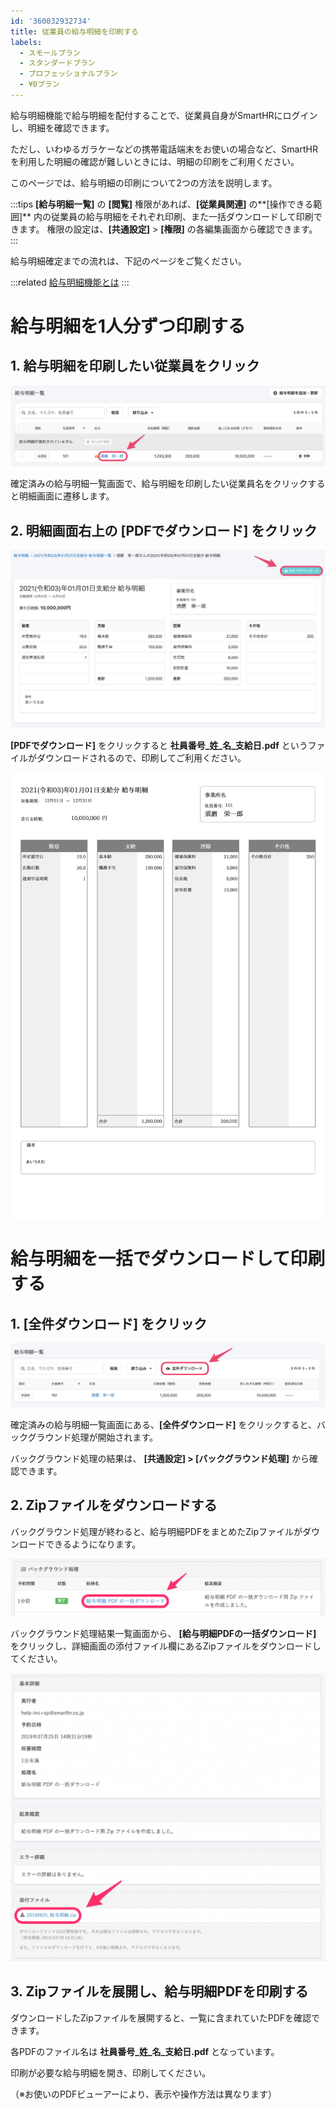 ```yaml
---
id: '360032932734'
title: 従業員の給与明細を印刷する
labels:
  - スモールプラン
  - スタンダードプラン
  - プロフェッショナルプラン
  - ¥0プラン
---
```

給与明細機能で給与明細を配付することで、従業員自身がSmartHRにログインし、明細を確認できます。

ただし、いわゆるガラケーなどの携帯電話端末をお使いの場合など、SmartHRを利用した明細の確認が難しいときには、明細の印刷をご利用ください。

このページでは、給与明細の印刷について2つの方法を説明します。

:::tips
**\[給与明細一覧\]** の **\[閲覧\]** 権限があれば、**\[従業員関連\]** の**\[操作できる範囲\]** 内の従業員の給与明細をそれぞれ印刷、また一括ダウンロードして印刷できます。
権限の設定は、**\[共通設定\]** > **\[権限\]** の各編集画面から確認できます。
:::

給与明細確定までの流れは、下記のページをご覧ください。

:::related
[給与明細機能とは](https://knowledge.smarthr.jp/hc/ja/articles/360026107314)
:::

# 給与明細を1人分ずつ印刷する

## 1\. 給与明細を印刷したい従業員をクリック

![mceclip0.png](./mceclip0.png)

確定済みの給与明細一覧画面で、給与明細を印刷したい従業員名をクリックすると明細画面に遷移します。

## 2\. 明細画面右上の \[PDFでダウンロード\] をクリック

![mceclip1.png](./mceclip1.png)

**\[PDFでダウンロード\]** をクリックすると **社員番号\_姓\_名\_支給日.pdf** というファイルがダウンロードされるので、印刷してご利用ください。

![mceclip2.png](./mceclip2.png)

# 給与明細を一括でダウンロードして印刷する

## 1\. \[全件ダウンロード\] をクリック

![mceclip3.png](./mceclip3.png)

確定済みの給与明細一覧画面にある、**\[全件ダウンロード\]** をクリックすると、バックグラウンド処理が開始されます。

バックグラウンド処理の結果は、 **\[共通設定\] > \[バックグラウンド処理\]** から確認できます。

## 2\. Zipファイルをダウンロードする

バックグラウンド処理が終わると、給与明細PDFをまとめたZipファイルがダウンロードできるようになります。

![11042_03-1024x187.png](./11042_03-1024x187.png)

バックグラウンド処理結果一覧画面から、 **\[給与明細PDFの一括ダウンロード\]** をクリックし、詳細画面の添付ファイル欄にあるZipファイルをダウンロードしてください。

![11042_04-1024x937.png](./11042_04-1024x937.png)

## 3\. Zipファイルを展開し、給与明細PDFを印刷する

ダウンロードしたZipファイルを展開すると、一覧に含まれていたPDFを確認できます。

各PDFのファイル名は **社員番号\_姓\_名\_支給日.pdf** となっています。

印刷が必要な給与明細を開き、印刷してください。

（※お使いのPDFビューアーにより、表示や操作方法は異なります）
